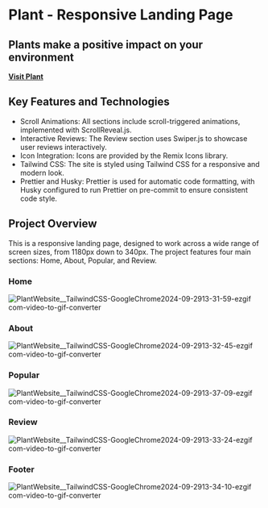 # Plant - Responsive Landing Page
## Plants make a positive impact on your environment

**[Visit Plant](https://plants-2024.netlify.app/)**

## Key Features and Technologies
* Scroll Animations: All sections include scroll-triggered animations, implemented with ScrollReveal.js.
* Interactive Reviews: The Review section uses Swiper.js to showcase user reviews interactively.
* Icon Integration: Icons are provided by the Remix Icons library.
* Tailwind CSS: The site is styled using Tailwind CSS for a responsive and modern look.
* Prettier and Husky: Prettier is used for automatic code formatting, with Husky configured to run Prettier on pre-commit to ensure consistent code style.

## Project Overview

This is a responsive landing page, designed to work across a wide range of screen sizes, from 1180px down to 340px. The project features four main sections: Home, About, Popular, and Review.
### Home
![PlantWebsite__TailwindCSS-GoogleChrome2024-09-2913-31-59-ezgif com-video-to-gif-converter](https://github.com/user-attachments/assets/06218d55-ea0c-489e-aae5-568fd3eb43a9)

### About
![PlantWebsite__TailwindCSS-GoogleChrome2024-09-2913-32-45-ezgif com-video-to-gif-converter](https://github.com/user-attachments/assets/eb29a84f-c5be-471d-9cf5-7cddccdd613b)

### Popular
![PlantWebsite__TailwindCSS-GoogleChrome2024-09-2913-37-09-ezgif com-video-to-gif-converter](https://github.com/user-attachments/assets/74cf552a-f651-41d2-a1f9-04dcfab7625b)

### Review
![PlantWebsite__TailwindCSS-GoogleChrome2024-09-2913-33-24-ezgif com-video-to-gif-converter](https://github.com/user-attachments/assets/c19a125f-08ee-4559-8ee6-863a5c7cb4af)

### Footer 
![PlantWebsite__TailwindCSS-GoogleChrome2024-09-2913-34-10-ezgif com-video-to-gif-converter](https://github.com/user-attachments/assets/f3d3a50c-ff53-43e5-88b9-41b192a115cc)

